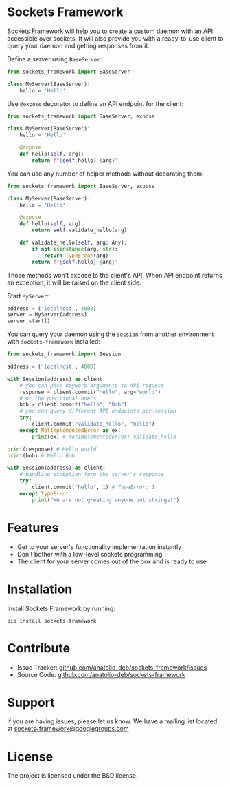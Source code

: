 # Sockets Framework

Sockets Framework will help you to create a custom daemon with an API accessible over sockets. It will also provide you with a ready-to-use client to query your daemon and getting responses from it.

Define a server using `BaseServer`:

```python
from sockets_framework import BaseServer

class MyServer(BaseServer):
    hello = 'Hello'
```

Use `@expose` decorator to define an API endpoint for the client:

```python
from sockets_framework import BaseServer, expose

class MyServer(BaseServer):
    hello = 'Hello'

    @expose
    def hello(self, arg):
        return f"{self.hello} {arg}"
```

You can use any number of helper methods without decorating them:

```python
from sockets_framework import BaseServer, expose

class MyServer(BaseServer):
    hello = 'Hello'

    @expose
    def hello(self, arg):
        return self.validate_hello(arg)

    def validate_hello(self, arg: Any):
        if not isinstance(arg, str):
            return TypeError(arg)
        return f"{self.hello} {arg}"
```

Those methods won't expose to the client's API. When API endpoint returns an exception, it will be raised on the client side.

Start `MyServer`:

```python
address = ('localhost', 4000)
server = MyServer(address)
server.start()
```

You can query your daemon using the `Session` from another environment with `sockets-framework` installed:

```python
from sockets_framework import Session

address = ('localhost', 4000)

with Session(address) as client:
    # you can pass keyword arguments to API request
    response = client.commit("hello", arg="world")
    # or the positional one's
    bob = client.commit("hello", "Bob")
    # you can query different API endpoints per-session
    try:
        client.commit("validate_hello", "hello")
    except NotImplementedError as ex:
        print(ex) # NotImplementedError: validate_hello

print(response) # Hello world
print(bob) # Hello Bob

with Session(address) as client:
    # handling exception form the server's response
    try:
        client.commit("hello", 1) # TypeError: 1
    except TypeError:
        print("We are not greeting anyone but strings!")
```

# Features

- Get to your server's functionality implementation instantly
- Don't bother with a low-level sockets programming
- The client for your server comes out of the box and is ready to use

# Installation

Install Sockets Framework by running:

```
pip install sockets-framework
```

# Contribute

- Issue Tracker: [github.com/anatolio-deb/sockets-framework/issues](https://github.com/anatolio-deb/sockets-framework/issues)
- Source Code: [github.com/anatolio-deb/sockets-framework](https://github.com/anatolio-deb/sockets-framework)

# Support

If you are having issues, please let us know.
We have a mailing list located at [sockets-framework@googlegroups.com](mailto:sockets-framework@googlegroups.com)

# License

The project is licensed under the BSD license.
